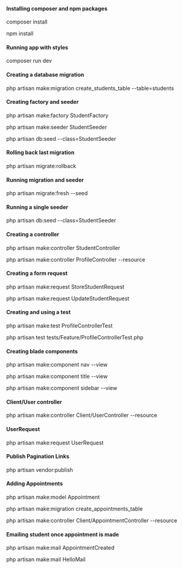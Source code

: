 #### Installing composer and npm packages

composer install

npm install

#### Running app with styles

composer run dev

#### Creating a database migration

php artisan make:migration create_students_table --table=students

#### Creating factory and seeder

php artisan make:factory StudentFactory

php artisan make:seeder StudentSeeder

php artisan db:seed --class=StudentSeeder

#### Rolling back last migration

php artisan migrate:rollback

#### Running migration and seeder

php artisan migrate:fresh --seed

#### Running a single seeder

php artisan db:seed --class=StudentSeeder

#### Creating a controller

php artisan make:controller StudentController

php artisan make:controller ProfileController --resource

#### Creating a form request

php artisan make:request StoreStudentRequest

php artisan make:request UpdateStudentRequest

#### Creating and using a test

php artisan make:test ProfileControllerTest

php artisan test tests/Feature/ProfileControllerTest.php

#### Creating blade components

php artisan make:component nav --view

php artisan make:component title --view

php artisan make:component sidebar --view

#### Client/User controller

php artisan make:controller Client/UserController --resource

#### UserRequest

php artisan make:request UserRequest

#### Publish Pagination Links

php artisan vendor:publish

#### Adding Appointments

php artisan make:model Appointment

php artisan make:migration create_appointments_table

php artisan make:controller Client/AppointmentController --resource

#### Emailing student once appointment is made

php artisan make:mail AppointmentCreated

php artisan make:mail HelloMail
